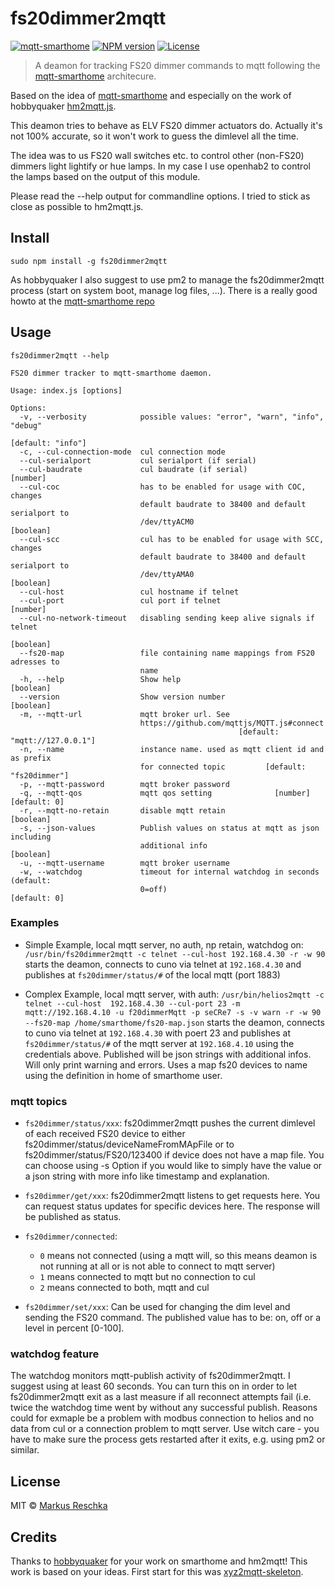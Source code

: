 # fs20dimmer2mqtt

[![mqtt-smarthome](https://img.shields.io/badge/mqtt-smarthome-blue.svg)](https://github.com/mqtt-smarthome/mqtt-smarthome)
[![NPM version](https://badge.fury.io/js/fs20dimmer2mqtt.svg)](http://badge.fury.io/js/fs20dimmer2mqtt)
[![License][mit-badge]][mit-url]

> A deamon for tracking FS20 dimmer commands to mqtt following the [mqtt-smarthome](https://github.com/mqtt-smarthome) architecure.

Based on the idea of [mqtt-smarthome](https://github.com/mqtt-smarthome) and especially on the work of hobbyquaker [hm2mqtt.js](https://github.com/hobbyquaker/hm2mqtt.js).

This deamon tries to behave as ELV FS20 dimmer actuators do. Actually it's not 100% accurate, so it won't work to guess the dimlevel all the time.

The idea was to us FS20 wall switches etc. to control other (non-FS20) dimmers light lightify or hue lamps. In my case I use openhab2 to control the lamps based on the output of this module.

Please read the --help output for commandline options. I tried to stick as close as possible to hm2mqtt.js.

## Install

`sudo npm install -g fs20dimmer2mqtt`

As hobbyquaker I also suggest to use pm2 to manage the fs20dimmer2mqtt process (start on system boot, manage log files, ...). There is a really good howto at the [mqtt-smarthome repo](https://github.com/mqtt-smarthome/mqtt-smarthome/blob/master/howtos/homematic.md)

## Usage

`fs20dimmer2mqtt --help`

```fs20dimmer2mqtt 0.0.1
FS20 dimmer tracker to mqtt-smarthome daemon.

Usage: index.js [options]

Options:
  -v, --verbosity            possible values: "error", "warn", "info", "debug"
                                                               [default: "info"]
  -c, --cul-connection-mode  cul connection mode
  --cul-serialport           cul serialport (if serial)
  --cul-baudrate             cul baudrate (if serial)                   [number]
  --cul-coc                  has to be enabled for usage with COC, changes
                             default baudrate to 38400 and default serialport to
                             /dev/ttyACM0                              [boolean]
  --cul-scc                  cul has to be enabled for usage with SCC, changes
                             default baudrate to 38400 and default serialport to
                             /dev/ttyAMA0                              [boolean]
  --cul-host                 cul hostname if telnet
  --cul-port                 cul port if telnet                         [number]
  --cul-no-network-timeout   disabling sending keep alive signals if telnet
                                                                       [boolean]
  --fs20-map                 file containing name mappings from FS20 adresses to
                             name
  -h, --help                 Show help                                 [boolean]
  --version                  Show version number                       [boolean]
  -m, --mqtt-url             mqtt broker url. See
                             https://github.com/mqttjs/MQTT.js#connect
                                                   [default: "mqtt://127.0.0.1"]
  -n, --name                 instance name. used as mqtt client id and as prefix
                             for connected topic         [default: "fs20dimmer"]
  -p, --mqtt-password        mqtt broker password
  -q, --mqtt-qos             mqtt qos setting              [number] [default: 0]
  -r, --mqtt-no-retain       disable mqtt retain                       [boolean]
  -s, --json-values          Publish values on status at mqtt as json including
                             additional info                           [boolean]
  -u, --mqtt-username        mqtt broker username
  -w, --watchdog             timeout for internal watchdog in seconds (default:
                             0=off)                                 [default: 0]
```
### Examples

* Simple Example, local mqtt server, no auth, np retain, watchdog on:
`/usr/bin/fs20dimmer2mqtt -c telnet --cul-host 192.168.4.30 -r -w 90`
starts the deamon, connects to cuno via telnet at `192.168.4.30` and publishes at `fs20dimmer/status/#` of the local mqtt (port 1883)

* Complex Example, local mqtt server, with auth:
`/usr/bin/helios2mqtt -c telnet --cul-host  192.168.4.30 --cul-port 23 -m mqtt://192.168.4.10 -u f20dimmerMqtt -p seCRe7 -s -v warn -r -w 90 --fs20-map /home/smarthome/fs20-map.json`
starts the deamon, connects to cuno via telnet at `192.168.4.30` with poert 23 and publishes at `fs20dimmer/status/#` of the mqtt server at `192.168.4.10` using the credentials above. Published will be json strings with additional infos. Will only print warning and errors. Uses a map fs20 devices to name using the definition in home of smarthome user.

### mqtt topics

* `fs20dimmer/status/xxx`:
fs20dimmer2mqtt pushes the current dimlevel of each received FS20 device to either fs20dimmer/status/deviceNameFromMApFile or to fs20dimmer/status/FS20/123400 if device does not have a map file. You can choose using -s Option if you would like to simply have the value or a json string with more info like timestamp and explanation.

* `fs20dimmer/get/xxx`:
fs20dimmer2mqtt listens to get requests here. You can request status updates for specific devices here. The response will be published as status.

* `fs20dimmer/connected`:
    * `0` means not connected (using a mqtt will, so this means deamon is not running at all or is not able to connect to mqtt server)
    * `1` means connected to mqtt but no connection to cul
    * `2` means connected to both, mqtt and cul

* `fs20dimmer/set/xxx`:
Can be used for changing the dim level and sending the FS20 command. The published value has to be: on, off or a level in percent [0-100].

### watchdog feature

The watchdog monitors mqtt-publish activity of fs20dimmer2mqtt. I suggest using at least 60 seconds. You can turn this on in order to let fs20dimmer2mqtt exit as a last measure if all reconnect attempts fail (i.e. twice the watchdog time went by without any successful publish. Reasons could for exmaple be a problem with modbus connection to helios and no data from cul or a connection problem to mqtt server. Use witch care - you have to make sure the process gets restarted after it exits, e.g. using pm2 or similar.

## License

MIT © [Markus Reschka](https://github.com/mreschka)

[mit-badge]: https://img.shields.io/badge/License-MIT-blue.svg?style=flat
[mit-url]: LICENSE

## Credits

Thanks to [hobbyquaker](https://github.com/hobbyquaker) for your work on smarthome and hm2mqtt! This work is based on your ideas. First start for this was [xyz2mqtt-skeleton](https://github.com/hobbyquaker/xyz2mqtt-skeleton).
